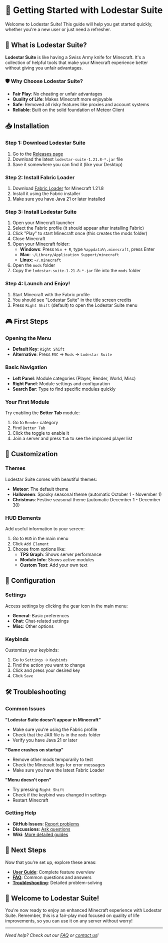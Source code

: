 # 🚀 Getting Started with Lodestar Suite

Welcome to Lodestar Suite! This guide will help you get started quickly, whether you're a new user or just need a refresher.

## 🎯 What is Lodestar Suite?

**Lodestar Suite** is like having a Swiss Army knife for Minecraft. It's a collection of helpful tools that make your Minecraft experience better without giving you unfair advantages.

### 🛡️ Why Choose Lodestar Suite?
- **Fair Play**: No cheating or unfair advantages
- **Quality of Life**: Makes Minecraft more enjoyable
- **Safe**: Removed all risky features like proxies and account systems
- **Reliable**: Built on the solid foundation of Meteor Client

## 📥 Installation

### Step 1: Download Lodestar Suite
1. Go to the [Releases page](https://github.com/waythread/lodestar-suite/releases)
2. Download the latest `lodestar-suite-1.21.8-*.jar` file
3. Save it somewhere you can find it (like your Desktop)

### Step 2: Install Fabric Loader
1. Download [Fabric Loader](https://fabricmc.net/use/) for Minecraft 1.21.8
2. Install it using the Fabric installer
3. Make sure you have Java 21 or later installed

### Step 3: Install Lodestar Suite
1. Open your Minecraft launcher
2. Select the Fabric profile (it should appear after installing Fabric)
3. Click "Play" to start Minecraft once (this creates the mods folder)
4. Close Minecraft
5. Open your Minecraft folder:
   - **Windows**: Press `Win + R`, type `%appdata%\.minecraft`, press Enter
   - **Mac**: `~/Library/Application Support/minecraft`
   - **Linux**: `~/.minecraft`
6. Open the `mods` folder
7. Copy the `lodestar-suite-1.21.8-*.jar` file into the `mods` folder

### Step 4: Launch and Enjoy!
1. Start Minecraft with the Fabric profile
2. You should see "Lodestar Suite" in the title screen credits
3. Press `Right Shift` (default) to open the Lodestar Suite menu

## 🎮 First Steps

### Opening the Menu
- **Default Key**: `Right Shift`
- **Alternative**: Press `ESC` → `Mods` → `Lodestar Suite`

### Basic Navigation
- **Left Panel**: Module categories (Player, Render, World, Misc)
- **Right Panel**: Module settings and configuration
- **Search Bar**: Type to find specific modules quickly

### Your First Module
Try enabling the **Better Tab** module:
1. Go to `Render` category
2. Find `Better Tab`
3. Click the toggle to enable it
4. Join a server and press `Tab` to see the improved player list

## 🎨 Customization

### Themes
Lodestar Suite comes with beautiful themes:
- **Meteor**: The default theme
- **Halloween**: Spooky seasonal theme (automatic October 1 - November 1)
- **Christmas**: Festive seasonal theme (automatic December 1 - December 30)

### HUD Elements
Add useful information to your screen:
1. Go to `HUD` in the main menu
2. Click `Add Element`
3. Choose from options like:
   - **TPS Graph**: Shows server performance
   - **Module Info**: Shows active modules
   - **Custom Text**: Add your own text

## 🔧 Configuration

### Settings
Access settings by clicking the gear icon in the main menu:
- **General**: Basic preferences
- **Chat**: Chat-related settings
- **Misc**: Other options

### Keybinds
Customize your keybinds:
1. Go to `Settings` → `Keybinds`
2. Find the action you want to change
3. Click and press your desired key
4. Click `Save`

## 🛠️ Troubleshooting

### Common Issues

**"Lodestar Suite doesn't appear in Minecraft"**
- Make sure you're using the Fabric profile
- Check that the JAR file is in the `mods` folder
- Verify you have Java 21 or later

**"Game crashes on startup"**
- Remove other mods temporarily to test
- Check the Minecraft logs for error messages
- Make sure you have the latest Fabric Loader

**"Menu doesn't open"**
- Try pressing `Right Shift`
- Check if the keybind was changed in settings
- Restart Minecraft

### Getting Help
- **GitHub Issues**: [Report problems](https://github.com/waythread/lodestar-suite/issues)
- **Discussions**: [Ask questions](https://github.com/waythread/lodestar-suite/discussions)
- **Wiki**: [More detailed guides](https://github.com/waythread/lodestar-suite/wiki)

## 🎯 Next Steps

Now that you're set up, explore these areas:
- **[User Guide](user-guide.md)**: Complete feature overview
- **[FAQ](faq.md)**: Common questions and answers
- **[Troubleshooting](troubleshooting.md)**: Detailed problem-solving

## 🎉 Welcome to Lodestar Suite!

You're now ready to enjoy an enhanced Minecraft experience with Lodestar Suite. Remember, this is a fair-play mod focused on quality of life improvements, so you can use it on any server without worry!

---

*Need help? Check out our [FAQ](faq.md) or [contact us](https://github.com/waythread/lodestar-suite/issues)!*
